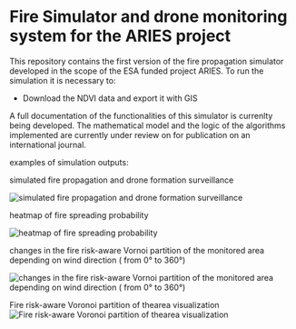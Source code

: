 # Fire Simulator and drone monitoring system for the ARIES project


This repository contains the first version of the fire propagation simulator developed in the scope of the ESA funded project ARIES.
To run the simulation it is necessary to:

 - Download the NDVI data and export it with GIS


A full documentation of the functionalities of this simulator is currenlty being developed.
The mathematical model and the logic of the algorithms implemented are currently under review on for publication on an international journal.

examples of simulation outputs:

simulated fire propagation and drone formation surveillance

![simulated fire propagation and drone formation surveillance](https://github.com/FedericoFi/ARIES-FireSimulator/blob/main/map.jpeg)

heatmap of fire spreading probability

![heatmap of fire spreading probability](https://github.com/FedericoFi/ARIES-FireSimulator/blob/main/pburn.jpeg)

changes in the fire risk-aware Vornoi partition of the monitored area depending on wind direction ( from 0° to 360°)

![changes in the fire risk-aware Vornoi partition of the monitored area depending on wind direction ( from 0° to 360°)](https://github.com/FedericoFi/ARIES-FireSimulator/blob/main/voronoi.gif)

Fire risk-aware Voronoi partition of thearea visualization
![Fire risk-aware Voronoi partition of thearea visualization](https://github.com/FedericoFi/ARIES-FireSimulator/blob/main/partitions.jpg)

